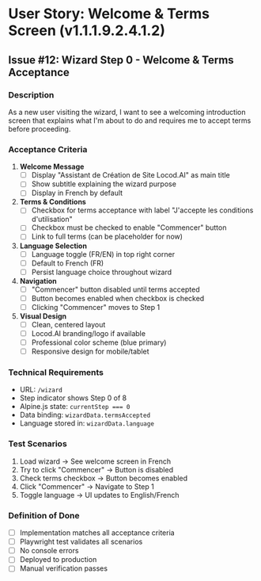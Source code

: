 # User Story: Welcome & Terms Screen (v1.1.1.9.2.4.1.2)

## Issue #12: Wizard Step 0 - Welcome & Terms Acceptance

### Description
As a new user visiting the wizard, I want to see a welcoming introduction screen that explains what I'm about to do and requires me to accept terms before proceeding.

### Acceptance Criteria
1. **Welcome Message**
   - [ ] Display "Assistant de Création de Site Locod.AI" as main title
   - [ ] Show subtitle explaining the wizard purpose
   - [ ] Display in French by default

2. **Terms & Conditions**
   - [ ] Checkbox for terms acceptance with label "J'accepte les conditions d'utilisation"
   - [ ] Checkbox must be checked to enable "Commencer" button
   - [ ] Link to full terms (can be placeholder for now)

3. **Language Selection**
   - [ ] Language toggle (FR/EN) in top right corner
   - [ ] Default to French (FR)
   - [ ] Persist language choice throughout wizard

4. **Navigation**
   - [ ] "Commencer" button disabled until terms accepted
   - [ ] Button becomes enabled when checkbox is checked
   - [ ] Clicking "Commencer" moves to Step 1

5. **Visual Design**
   - [ ] Clean, centered layout
   - [ ] Locod.AI branding/logo if available
   - [ ] Professional color scheme (blue primary)
   - [ ] Responsive design for mobile/tablet

### Technical Requirements
- URL: `/wizard`
- Step indicator shows Step 0 of 8
- Alpine.js state: `currentStep === 0`
- Data binding: `wizardData.termsAccepted`
- Language stored in: `wizardData.language`

### Test Scenarios
1. Load wizard → See welcome screen in French
2. Try to click "Commencer" → Button is disabled
3. Check terms checkbox → Button becomes enabled
4. Click "Commencer" → Navigate to Step 1
5. Toggle language → UI updates to English/French

### Definition of Done
- [ ] Implementation matches all acceptance criteria
- [ ] Playwright test validates all scenarios
- [ ] No console errors
- [ ] Deployed to production
- [ ] Manual verification passes